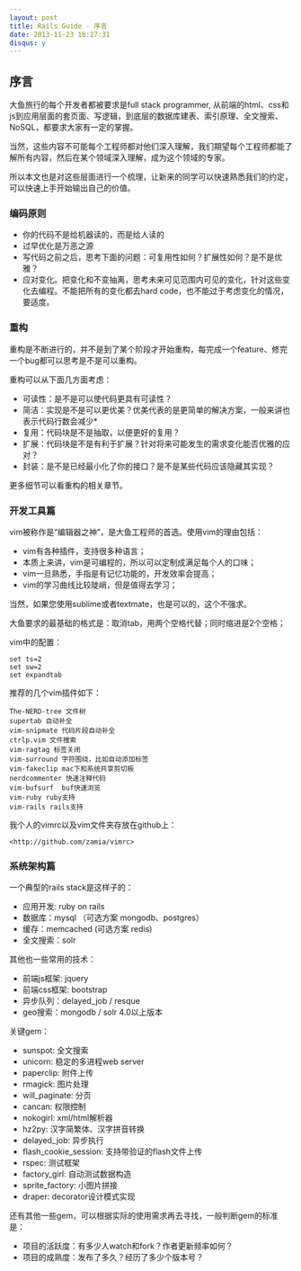 ```yaml
---
layout: post
title: Rails Guide - 序言
date: 2013-11-23 16:27:31
disqus: y
---
```


## 序言

大鱼旅行的每个开发者都被要求是full stack programmer, 从前端的html、css和js到应用层面的套页面、写逻辑，到底层的数据库建表、索引原理、全文搜索、NoSQL，都要求大家有一定的掌握。

当然，这些内容不可能每个工程师都对他们深入理解，我们期望每个工程师都能了解所有内容，然后在某个领域深入理解，成为这个领域的专家。

所以本文也是对这些层面进行一个梳理，让新来的同学可以快速熟悉我们的约定，可以快速上手开始输出自己的价值。

### 编码原则

* 你的代码不是给机器读的，而是给人读的
* 过早优化是万恶之源
* 写代码之前之后，思考下面的问题：可复用性如何？扩展性如何？是不是优雅？
* 应对变化。把变化和不变抽离，思考未来可见范围内可见的变化，针对这些变化去编程。不能把所有的变化都去hard code，也不能过于考虑变化的情况，要适度。

### 重构
重构是不断进行的，并不是到了某个阶段才开始重构，每完成一个feature、修完一个bug都可以思考是不是可以重构。

重构可以从下面几方面考虑：

* 可读性：是不是可以使代码更具有可读性？
* 简洁：实现是不是可以更优美？优美代表的是更简单的解决方案，一般来讲也表示代码行数会减少* 
* 复用：代码块是不是抽取，以便更好的复用？
* 扩展：代码块是不是有利于扩展？针对将来可能发生的需求变化能否优雅的应对？
* 封装：是不是已经最小化了你的接口？是不是某些代码应该隐藏其实现？

更多细节可以看重构的相关章节。

### 开发工具篇
vim被称作是“编辑器之神”，是大鱼工程师的首选。使用vim的理由包括：

* vim有各种插件，支持很多种语言；
* 本质上来讲，vim是可编程的，所以可以定制成满足每个人的口味；
* vim一旦熟悉，手指是有记忆功能的，开发效率会提高；
* vim的学习曲线比较陡峭，但是值得去学习；

当然，如果您使用sublime或者textmate，也是可以的，这个不强求。

大鱼要求的最基础的格式是：取消tab，用两个空格代替；同时缩进是2个空格；

vim中的配置：

    set ts=2
    set sw=2
    set expandtab

推荐的几个vim插件如下：

    The-NERD-tree 文件树      
    supertab 自动补全
    vim-snipmate 代码片段自动补全
    ctrlp.vim 文件搜索
    vim-ragtag 标签关闭    
    vim-surround 字符围绕，比如自动添加标签
    vim-fakeclip mac下和系统共享剪切板 
    nerdcommenter 快速注释代码       
    vim-bufsurf  buf快速浏览
    vim-ruby ruby支持
    vim-rails rails支持 

我个人的vimrc以及vim文件夹存放在github上：
    
    <http://github.com/zamia/vimrc>

### 系统架构篇
一个典型的rails stack是这样子的：

* 应用开发: ruby on rails
* 数据库：mysql （可选方案 mongodb、postgres）
* 缓存：memcached (可选方案 redis)
* 全文搜索：solr

其他也一些常用的技术：

* 前端js框架: jquery 
* 前端css框架: bootstrap
* 异步队列：delayed_job / resque
* geo搜索：mongodb / solr 4.0以上版本

关键gem：

* sunspot: 全文搜索
* unicorn: 稳定的多进程web server
* paperclip: 附件上传
* rmagick: 图片处理
* will_paginate: 分页
* cancan: 权限控制
* nokogirl: xml/html解析器
* hz2py: 汉字简繁体、汉字拼音转换
* delayed_job: 异步执行
* flash_cookie_session: 支持带验证的flash文件上传
* rspec: 测试框架
* factory_girl: 自动测试数据构造
* sprite_factory: 小图片拼接
* draper: decorator设计模式实现

还有其他一些gem，可以根据实际的使用需求再去寻找，一般判断gem的标准是：

* 项目的活跃度：有多少人watch和fork？作者更新频率如何？
* 项目的成熟度：发布了多久？经历了多少个版本号？

